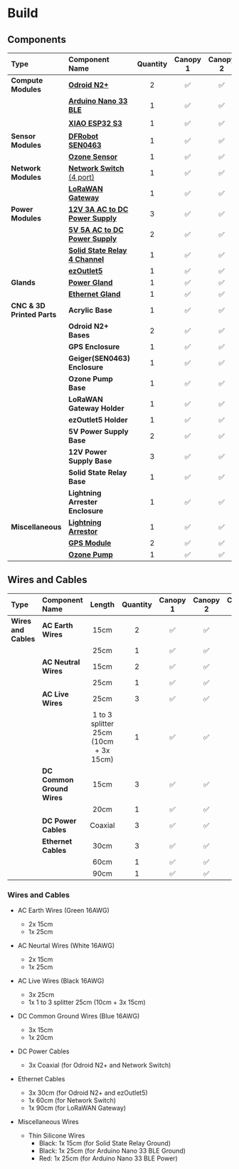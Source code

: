 
# Build 

## Components
| Type | Component Name | Quantity | Canopy 1 | Canopy 2 | Canopy 3 |
| :-------- | :-------- | :--------: | :--------: | :--------: | :--------: |
| **Compute Modules** | [**Odroid N2+**](https://www.hardkernel.com/shop/odroid-n2-with-4gbyte-ram-2/) | 2 | ✅ | ✅ | ✅ |
|  | [**Arduino Nano 33 BLE**](https://store.arduino.cc/products/nano-33-ble-sense-rev2) | 1 | ✅ | ✅ | ✅ |
|  | [**XIAO ESP32 S3**](https://www.seeedstudio.com/XIAO-ESP32S3-p-5627.html) | 1 | ✅ | ✅ | ⏳ |
| **Sensor Modules** | [**DFRobot SEN0463**](https://www.dfrobot.com/product-2547.html) | 1 | ✅ | ✅ | ✅ |
|  | [**Ozone Sensor**](https://2btech.io/items/industrial-ozone-monitors/model-108-l-ozone-monitor/) | 1 | ✅ | ✅ | ✅ |
| **Network Modules** | [**Network Switch** (4 port)](https://wiwav.com/products/wdh-5et-dc) | 1 | ✅ | ✅ | ✅ |
|  | [**LoRaWAN Gateway**](https://www.dragino.com/products/lora-lorawan-gateway/item/228-lps8v2.html) | 1 | ✅ | ✅ | ✅ |
| **Power Modules** | [**12V 3A AC to DC Power Supply**](https://www.digikey.com/en/products/detail/cui-inc/vgs-35c-12/13538494) | 3 | ✅ | ✅ | ✅ |
|  | [**5V 5A AC to DC Power Supply**](https://www.digikey.com/en/products/detail/cui-inc/VGS-25W-5/13981829) | 2 | ✅ | ✅ | ✅ |
|  | [**Solid State Relay 4 Channel**](https://www.seeedstudio.com/Grove-4-Channel-Solid-State-Relay.html) | 1 | ✅ | ✅ | ❌ |
|  | [**ezOutlet5**](https://www.proxicast.com/shopping/ezoutlet5.html) | 1 | ✅ | ✅ | ✅ |
| **Glands** | [**Power Gland**](https://www.digikey.com/en/products/detail/adam-tech/PG-2-3/10000000) | 1 | ✅ | ✅ | ✅ |
|  | [**Ethernet Gland**](https://www.digikey.com/en/products/detail/conxall-switchcraft/dcp-rj6st-f/3909464) | 1 | ✅ | ✅ | ✅ |
| **CNC & 3D Printed Parts** | **Acrylic Base** | 1 | ✅ | ✅ | ✅ |
|  | **Odroid N2+ Bases** | 2 | ✅ | ✅ | ✅ |
|  | **GPS Enclosure** | 1 | ✅ | ✅ | ✅ |
|  | **Geiger(SEN0463) Enclosure** | 1 | ✅ | ✅ | ⏳ |
|  | **Ozone Pump Base** | 1 | ✅ | ✅ | ✅ |
|  | **LoRaWAN Gateway Holder** | 1 | ✅ | ✅ | ✅ |
|  | **ezOutlet5 Holder** | 1 | ✅ | ✅ | ✅ |
|  | **5V Power Supply Base** | 2 | ✅ | ✅ | ✅ |
|  | **12V Power Supply Base** | 3 | ✅ | ✅ | ✅ |
|  | **Solid State Relay Base** | 1 | ✅ | ✅ | ❌ |
|  | **Lightning Arrester Enclosure** | 1 | ✅ | ✅ | ✅ |
| **Miscellaneous** | [**Lightning Arrestor**](https://www.waveform.com/products/sma-lightning-arrestor?srsltid=AfmBOoqPGCRT3DLUS-jV6BZXDiPfUxquFSx-ob9_FARVyji8LdAvkDix) | 1 | ✅ | ✅ | ✅ |
|  | [**GPS Module**](https://www.dfrobot.com/product-2212.html?srsltid=AfmBOopC3ACS4fteI6YBTIDWjCWQ0hfJIGSxyhN_UdGwQtrTQll43zKa) | 2 | ✅ | ✅ | ✅ |
|  | [**Ozone Pump**](https://knf.com/en/us/solutions/pumps/series/diaphragm-gas-pump-nmp-830) | 1 | ✅ | ✅ | ✅ |

## Wires and Cables

| Type | Component Name | Length | Quantity | Canopy 1 | Canopy 2 | Canopy 3 |
| :-------- | :------------------- | :------: | :------: | :------: | :------: | :------: |
| **Wires and Cables** | **AC Earth Wires**  | 15cm                                  |    2     |    ✅    |    ✅    |    ✅    |
|                    |                     | 25cm                                  |    1     |    ✅    |    ✅    |    ✅    |
|                    | **AC Neutral Wires** | 15cm                                  |    2     |    ✅    |    ✅    |    ✅    |
|                    |                     | 25cm                                  |    1     |    ✅    |    ✅    |    ✅    |
|                    | **AC Live Wires**    | 25cm                                  |    3     |    ✅    |    ✅    |    ✅    |
|                    |                     | 1 to 3 splitter 25cm (10cm + 3x 15cm) |    1     |    ✅    |    ✅    |    ✅    |
|                    | **DC Common Ground Wires** | 15cm                              |    3     |    ✅    |    ✅    |    ✅    |
|                    |                     | 20cm                                  |    1     |    ✅    |    ✅    |    ✅    |
|                    | **DC Power Cables**  | Coaxial                               |    3     |    ✅    |    ✅    |    ✅    |
|                    | **Ethernet Cables**  | 30cm                                  |    3     |    ✅    |    ✅    |    ✅    |
|                    |                     | 60cm                                  |    1     |    ✅    |    ✅    |    ✅    |
|                    |                     | 90cm                                  |    1     |    ✅    |    ✅    |    ✅    |






### Wires and Cables
* AC Earth Wires (Green 16AWG)
  * 2x 15cm 
  * 1x 25cm
  
* AC Neurtal Wires (White 16AWG)
  * 2x 15cm 
  * 1x 25cm

* AC Live Wires (Black 16AWG)
  * 3x 25cm
  * 1x 1 to 3 splitter 25cm (10cm + 3x 15cm)

* DC Common Ground Wires (Blue 16AWG)
  * 3x 15cm 
  * 1x 20cm

* DC Power Cables
  * 3x Coaxial (for Odroid N2+ and Network Switch)

* Ethernet Cables
  * 3x 30cm (for Odroid N2+ and ezOutlet5)
  * 1x 60cm (for Network Switch)
  * 1x 90cm (for LoRaWAN Gateway)

* Miscellaneous Wires
    * Thin Silicone Wires
        * Black: 1x 15cm  (for Solid State Relay Ground)
        * Black: 1x 25cm (for Arduino Nano 33 BLE Ground)
        * Red: 1x 25cm  (for Arduino Nano 33 BLE Power)
  
  
